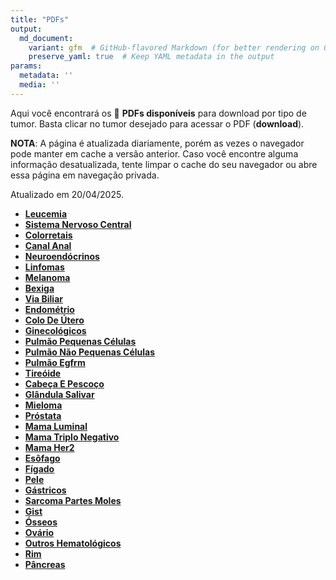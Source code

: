```yaml
---
title: "PDFs"
output: 
  md_document:
    variant: gfm  # GitHub-flavored Markdown (for better rendering on GitHub)
    preserve_yaml: true  # Keep YAML metadata in the output
params:
  metadata: ''
  media: ''
---
```


<script async src="https://scripts.simpleanalyticscdn.com/latest.js"></script>

Aqui você encontrará os 📝 **PDFs disponíveis** para download por tipo
de tumor. Basta clicar no tumor desejado para acessar o PDF
(**download**).

**NOTA**: A página é atualizada diariamente, porém as vezes o navegador
pode manter em cache a versão anterior. Caso você encontre alguma
informação desatualizada, tente limpar o cache do seu navegador ou abre
essa página em navegação privada.

Atualizado em 20/04/2025.

- [**Leucemia**](https://coeoralmeds-e768.restdb.io/media/680484e5f63b80480018b377?download=true)
- [**Sistema Nervoso
  Central**](https://coeoralmeds-e768.restdb.io/media/680484e7f63b80480018b37a?download=true)
- [**Colorretais**](https://coeoralmeds-e768.restdb.io/media/680484e9f63b80480018b380?download=true)
- [**Canal
  Anal**](https://coeoralmeds-e768.restdb.io/media/680484ebf63b80480018b381?download=true)
- [**Neuroendócrinos**](https://coeoralmeds-e768.restdb.io/media/680484ecf63b80480018b384?download=true)
- [**Linfomas**](https://coeoralmeds-e768.restdb.io/media/680484edf63b80480018b386?download=true)
- [**Melanoma**](https://coeoralmeds-e768.restdb.io/media/680484eff63b80480018b388?download=true)
- [**Bexiga**](https://coeoralmeds-e768.restdb.io/media/680484f0f63b80480018b38d?download=true)
- [**Via
  Biliar**](https://coeoralmeds-e768.restdb.io/media/680484f1f63b80480018b38e?download=true)
- [**Endométrio**](https://coeoralmeds-e768.restdb.io/media/680484f2f63b80480018b390?download=true)
- [**Colo De
  Útero**](https://coeoralmeds-e768.restdb.io/media/680484f4f63b80480018b393?download=true)
- [**Ginecológicos**](https://coeoralmeds-e768.restdb.io/media/680484f5f63b80480018b395?download=true)
- [**Pulmão Pequenas
  Células**](https://coeoralmeds-e768.restdb.io/media/680484f7f63b80480018b397?download=true)
- [**Pulmão Não Pequenas
  Células**](https://coeoralmeds-e768.restdb.io/media/680484f8f63b80480018b399?download=true)
- [**Pulmão
  Egfrm**](https://coeoralmeds-e768.restdb.io/media/680484f9f63b80480018b39b?download=true)
- [**Tireóide**](https://coeoralmeds-e768.restdb.io/media/680484fcf63b80480018b39f?download=true)
- [**Cabeça E
  Pescoço**](https://coeoralmeds-e768.restdb.io/media/680484fdf63b80480018b3a1?download=true)
- [**Glândula
  Salivar**](https://coeoralmeds-e768.restdb.io/media/680484fef63b80480018b3a3?download=true)
- [**Mieloma**](https://coeoralmeds-e768.restdb.io/media/68048500f63b80480018b3a5?download=true)
- [**Próstata**](https://coeoralmeds-e768.restdb.io/media/68048501f63b80480018b3a7?download=true)
- [**Mama
  Luminal**](https://coeoralmeds-e768.restdb.io/media/68048504f63b80480018b3ab?download=true)
- [**Mama Triplo
  Negativo**](https://coeoralmeds-e768.restdb.io/media/68048505f63b80480018b3ad?download=true)
- [**Mama
  Her2**](https://coeoralmeds-e768.restdb.io/media/68048506f63b80480018b3ae?download=true)
- [**Esôfago**](https://coeoralmeds-e768.restdb.io/media/68048507f63b80480018b3b0?download=true)
- [**Fígado**](https://coeoralmeds-e768.restdb.io/media/68048509f63b80480018b3b2?download=true)
- [**Pele**](https://coeoralmeds-e768.restdb.io/media/6804850af63b80480018b3b4?download=true)
- [**Gástricos**](https://coeoralmeds-e768.restdb.io/media/6804850bf63b80480018b3b6?download=true)
- [**Sarcoma Partes
  Moles**](https://coeoralmeds-e768.restdb.io/media/6804850cf63b80480018b3b8?download=true)
- [**Gist**](https://coeoralmeds-e768.restdb.io/media/6804850ef63b80480018b3ba?download=true)
- [**Ósseos**](https://coeoralmeds-e768.restdb.io/media/6804850ff63b80480018b3bd?download=true)
- [**Ovário**](https://coeoralmeds-e768.restdb.io/media/68048511f63b80480018b3bf?download=true)
- [**Outros
  Hematológicos**](https://coeoralmeds-e768.restdb.io/media/68048512f63b80480018b3c1?download=true)
- [**Rim**](https://coeoralmeds-e768.restdb.io/media/68048514f63b80480018b3c3?download=true)
- [**Pâncreas**](https://coeoralmeds-e768.restdb.io/media/68048515f63b80480018b3c5?download=true)
